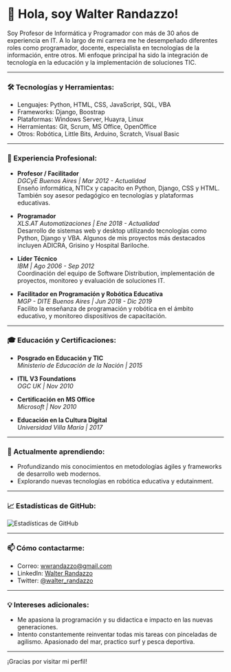 # 👋 Hola, soy Walter Randazzo!

Soy Profesor de Informática y Programador con más de 30 años de experiencia en IT. A lo largo de mi carrera me he desempeñado diferentes roles como programador, docente, especialista en tecnologías de la información, entre otros. Mi enfoque principal ha sido la integración de tecnología en la educación y la implementación de soluciones TIC.

---

### 🛠️ Tecnologías y Herramientas:

- Lenguajes: Python, HTML, CSS, JavaScript, SQL, VBA
- Frameworks: Django, Boostrap
- Plataformas: Windows Server, Huayra, Linux
- Herramientas: Git, Scrum, MS Office, OpenOffice
- Otros: Robótica, Little Bits, Arduino, Scratch, Visual Basic

---

### 🚀 Experiencia Profesional:

- **Profesor / Facilitador**  
  *DGCyE Buenos Aires | Mar 2012 - Actualidad*  
  Enseño informática, NTICx y capacito en Python, Django, CSS y HTML. También soy asesor pedagógico en tecnologías y plataformas educativas.

- **Programador**  
  *XLS.AT Automatizaciones | Ene 2018 - Actualidad*  
  Desarrollo de sistemas web y desktop utilizando tecnologías como Python, Django y VBA. Algunos de mis proyectos más destacados incluyen ADICRA, Grisino y Hospital Bariloche.

- **Líder Técnico**  
  *IBM | Ago 2006 - Sep 2012*  
  Coordinación del equipo de Software Distribution, implementación de proyectos, monitoreo y evaluación de soluciones IT.

- **Facilitador en Programación y Robótica Educativa**  
  *MGP - DITE Buenos Aires | Jun 2018 - Dic 2019*  
  Facilito la enseñanza de programación y robótica en el ámbito educativo, y monitoreo dispositivos de capacitación.

---

### 🎓 Educación y Certificaciones:

- **Posgrado en Educación y TIC**  
  *Ministerio de Educación de la Nación | 2015*

- **ITIL V3 Foundations**  
  *OGC UK | Nov 2010*

- **Certificación en MS Office**  
  *Microsoft | Nov 2010*

- **Educación en la Cultura Digital**  
  *Universidad Villa María | 2017*

---

### 🌱 Actualmente aprendiendo:

- Profundizando mis conocimientos en metodologías ágiles y frameworks de desarrollo web modernos.
- Explorando nuevas tecnologías en robótica educativa y edutainment.

---

### 📈 Estadísticas de GitHub:

![Estadísticas de GitHub](https://github-readme-stats.vercel.app/api?username=wwrandazzo&show_icons=true&theme=radical)

---

### 📫 Cómo contactarme:

- Correo: [wwrandazzo@gmail.com](mailto:wwrandazzo@gmail.com)
- LinkedIn: [Walter Randazzo](https://www.linkedin.com/in/walter-randazzo)
- Twitter: [@walter_randazzo](https://twitter.com/walter_randazzo)

---

### 💡 Intereses adicionales:

- Me apasiona la programación y su didactica e impacto en las nuevas generaciones.
- Intento constantemente reinventar todas mis tareas con pinceladas de agilismo. Apasionado del mar, practico surf y pesca deportiva.

---

¡Gracias por visitar mi perfil!
